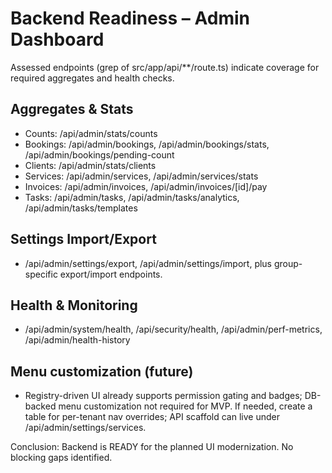 # Backend Readiness – Admin Dashboard

Assessed endpoints (grep of src/app/api/**/route.ts) indicate coverage for required aggregates and health checks.

## Aggregates & Stats
- Counts: /api/admin/stats/counts
- Bookings: /api/admin/bookings, /api/admin/bookings/stats, /api/admin/bookings/pending-count
- Clients: /api/admin/stats/clients
- Services: /api/admin/services, /api/admin/services/stats
- Invoices: /api/admin/invoices, /api/admin/invoices/[id]/pay
- Tasks: /api/admin/tasks, /api/admin/tasks/analytics, /api/admin/tasks/templates

## Settings Import/Export
- /api/admin/settings/export, /api/admin/settings/import, plus group-specific export/import endpoints.

## Health & Monitoring
- /api/admin/system/health, /api/security/health, /api/admin/perf-metrics, /api/admin/health-history

## Menu customization (future)
- Registry-driven UI already supports permission gating and badges; DB-backed menu customization not required for MVP. If needed, create a table for per-tenant nav overrides; API scaffold can live under /api/admin/settings/services.

Conclusion: Backend is READY for the planned UI modernization. No blocking gaps identified.
